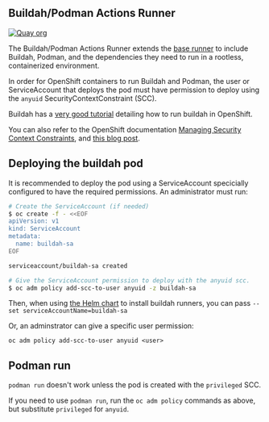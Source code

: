 ## Buildah/Podman Actions Runner

[![Quay org](https://img.shields.io/badge/quay-redhat--github--actions%2Fbuildah--runner-red)](https://quay.io/repository/redhat-github-actions/buildah-runner)

The Buildah/Podman Actions Runner extends the [base runner](../base) to include Buildah, Podman, and the dependencies they need to run in a rootless, containerized environment.

In order for OpenShift containers to run Buildah and Podman, the user or ServiceAccount that deploys the pod must have permission to deploy using the `anyuid` SecurityContextConstraint (SCC).

Buildah has a [very good tutorial](https://github.com/containers/buildah/blob/master/docs/tutorials/05-openshift-rootless-bud.md) detailing how to run buildah in OpenShift.

You can also refer to the OpenShift documentation [Managing Security Context Constraints](https://docs.openshift.com/container-platform/4.6/authentication/managing-security-context-constraints.html), and [this blog post](https://www.openshift.com/blog/managing-sccs-in-openshift).

## Deploying the buildah pod

It is recommended to deploy the pod using a ServiceAccount specicially configured to have the required permissions. An administrator must run:

```bash
# Create the ServiceAccount (if needed)
$ oc create -f - <<EOF
apiVersion: v1
kind: ServiceAccount
metadata:
  name: buildah-sa
EOF

serviceaccount/buildah-sa created

# Give the ServiceAccount permission to deploy with the anyuid scc.
$ oc adm policy add-scc-to-user anyuid -z buildah-sa
```

Then, when using [the Helm chart](https://github.com/redhat-actions/openshift-actions-runner-chart) to install buildah runners, you can pass `--set serviceAccountName=buildah-sa`

Or, an adminstrator can give a specific user permission:
```
oc adm policy add-scc-to-user anyuid <user>
```

## Podman run
`podman run` doesn't work unless the pod is created with the `privileged` SCC.

If you need to use `podman run`, run the `oc adm policy` commands as above, but substitute `privileged` for `anyuid`.
